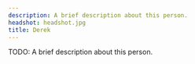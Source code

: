 ```yaml
---
description: A brief description about this person.
headshot: headshot.jpg
title: Derek
---
```


TODO: A brief description about this person.

